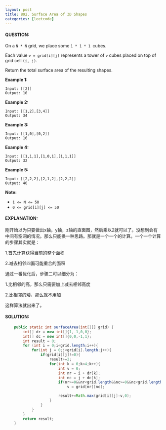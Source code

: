 ```yaml
---
layout: post
title: 892. Surface Area of 3D Shapes
categories: [leetcode]
---
```


#### QUESTION:

On a `N * N` grid, we place some `1 * 1 * 1 `cubes.

Each value `v = grid[i][j]` represents a tower of `v` cubes placed on top of grid cell `(i, j)`.

Return the total surface area of the resulting shapes.

**Example 1:**

```
Input: [[2]]
Output: 10
```

**Example 2:**

```
Input: [[1,2],[3,4]]
Output: 34
```

**Example 3:**

```
Input: [[1,0],[0,2]]
Output: 16
```

**Example 4:**

```
Input: [[1,1,1],[1,0,1],[1,1,1]]
Output: 32
```

**Example 5:**

```
Input: [[2,2,2],[2,1,2],[2,2,2]]
Output: 46
```

**Note:**

- `1 <= N <= 50`
- `0 <= grid[i][j] <= 50`

#### EXPLANATION:

刚开始以为只要做出x轴，y轴，z轴的直面图，然后乘以2就可以了。没想到会有中间有空洞的情况。那么只能换一种思路。那就是一个一个的计算。一个一个计算的步骤其实就是：

1.首先计算获得当前的整个面积

2.减去相邻四面可能重合的面积

通过一番优化后，步骤二可以细分为：

1.比相邻的高，那么只需要加上减去相邻高度

2.比相邻的矮，那么就不用加

这样算法就出来了。

#### SOLUTION:

```java
    public static int surfaceArea(int[][] grid) {
        int[] dr = new int[]{1,-1,0,0};
        int[] dc = new int[]{0,0,-1,1};
        int result = 0;
        for (int i = 0;i<grid.length;i++){
            for(int j = 0;j<grid[i].length;j++){
                if(grid[i][j]!=0){
                    result+=2;
                    for(int k = 0;k<4;k++){
                        int v = 0;
                        int nr = i + dr[k];
                        int nc = j + dc[k];
                        if(nr>=0&&nr<grid.length&&nc>=0&&nc<grid.length)
                            v = grid[nr][nc];

                        result+=Math.max(grid[i][j]-v,0);
                    }
                }
            }
        }
        return result;
    }
```

